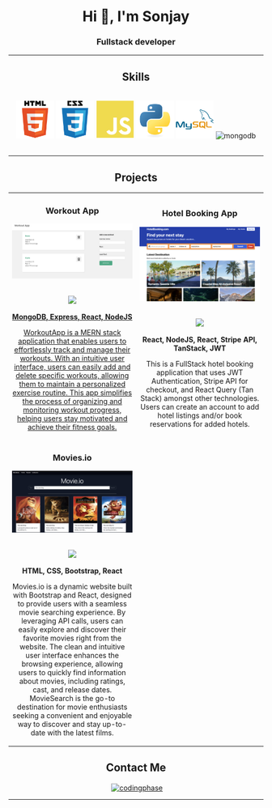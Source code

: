 <h1 align="center">Hi 👋, I'm Sonjay</h1>
<h3 align="center">Fullstack developer</h3>
<hr>
<h2 align="center">Skills</h2>
<div align="center">
   <br>
   <div align="center" >  
      <img src="https://raw.githubusercontent.com/devicons/devicon/master/icons/html5/html5-original-wordmark.svg" alt="html5" width="75" height="75"/> 
      <img src="https://raw.githubusercontent.com/devicons/devicon/master/icons/css3/css3-original-wordmark.svg" alt="css3" width="75" height="75"/>
      <img src="https://raw.githubusercontent.com/devicons/devicon/1119b9f84c0290e0f0b38982099a2bd027a48bf1/icons/javascript/javascript-plain.svg" alt="css3" width="75" height="75"/>
      <img src ="https://github.com/devicons/devicon/blob/master/icons/python/python-original.svg" alt="python" width="75" height="75>
      <img src="https://www.vectorlogo.zone/logos/git-scm/git-scm-icon.svg" alt="git" width="75" height="75"/> 
      <img src="https://raw.githubusercontent.com/devicons/devicon/master/icons/mysql/mysql-original-wordmark.svg" alt="mysql" width="75" height="75"/> 
      <img src="https://github.com/get-icon/geticon/blob/master/icons/mongodb.svg" alt="mongodb" width="75" height="75"/> 
   </div>
</div>
<br>
<hr>
<h2 align="center">Projects</h2>
<div align="center">
   <table>
      <tr>
         <td width="50%">
            <h3 align="center">Workout App</h3>
            <div align="center">
               <a href='https://github.com/SonjayLake/Gym-App' target="_blank">
               <img src="https://github.com/SonjayLake/Gym-App/blob/main/assets/workout.png" alt="project 1" height="100%" />
               </a>
               <br>
               <br>
               <p>
                  <a href="https://github.com/SonjayLake/Gym-App" target="_blank">
                     <img src="https://img.shields.io/badge/Repo-lightgrey?style=for-the-badge&logo=github"/>
               </p>
               <p><strong>MongoDB, Express, React, NodeJS</strong></p>
               <p>
               WorkoutApp is a MERN stack application that enables users to effortlessly track and manage their workouts. With an intuitive user interface, users can easily add and delete specific workouts, allowing them to maintain a personalized exercise routine. This app simplifies the process of organizing and monitoring workout progress, helping users stay motivated and achieve their fitness goals.
               </p>
		  </div>	
         <td width="50%">
            <h3 align="center">Hotel Booking App</h3>
            <div align="center" >
               <a href='https://hotel-booking-2v1t.onrender.com/' target="_blank">
               <img src="https://github.com/SonjayLake/Hotel-Booking/blob/main/images/hotel_booking_cover.png" alt="hotel-booking-project" height="100%" />
               </a>
               <br>
               <br>
               <p>
                  <a href="https://github.com/SonjayLake/Hotel-Booking" target="_blank">
                  <img src="https://img.shields.io/badge/Repo-lightgrey?style=for-the-badge&logo=github"/>
                  </a>  
               </p>
               <p><strong>React, NodeJS, React, Stripe API, TanStack, JWT</strong></p>
               <p>This is a FullStack hotel booking application that uses JWT Authentication, Stripe API for checkout, and React Query (Tan Stack) amongst other technologies.
                  Users can create an account to add hotel listings and/or book reservations for added hotels.
            </div>
	 </td> 
      </tr>
  	<tr>
	   </td>
         <td width="50%">
         <h3 align="center">Movies.io</h3>
         <div align="center" >  
	         <a href='https://github.com/SonjayLake/Movie.io' target="_blank">
	         <img src="https://github.com/SonjayLake/Movie.io/blob/main/images/movie-demo.png" alt="movie-project" height="100%" />
	         <br>
	         <br>
	         <p>
	         <a href="https://github.com/SonjayLake/Movie.io" target="_blank">
	         <img src="https://img.shields.io/badge/Repo-lightgrey?style=for-the-badge&logo=github"/>
	         </a>  
	         </p>
	         <p><strong>HTML, CSS, Bootstrap, React</strong></p>
	         <p>Movies.io is a dynamic website built with Bootstrap and React, designed to provide users with a seamless movie searching experience. By leveraging API calls, users can easily explore and 			discover their favorite movies right from the website. 
			 The clean and intuitive user interface enhances the browsing experience, allowing users to quickly find information about movies, 
			 including ratings, cast, and release dates. MovieSearch is the go-to destination for movie enthusiasts seeking a convenient and enjoyable way to discover and stay up-to-date with the latest films.</p>
         </div>
 		</td>
  	</tr>
   </table>
</div>
<h2 align="center">Contact Me</h2>
<p align="center">
   &nbsp&nbsp&nbsp
   <a href="https://www.linkedin.com/in/sonjaylake/" target="blank"><img align="center" src="https://raw.githubusercontent.com/rahuldkjain/github-profile-readme-generator/master/src/images/icons/Social/linked-in-alt.svg" alt="codingphase" height="30" width="40" /></a>&nbsp&nbsp&nbsp
</p>
<hr>
<!-- STATS -->
<!--
   <div align="center" margin="100px 0 0 0">
   
     <h2 align="center">Stats</h2>
     <h6 style="color:red">These stats are only for public repos it does not show private stats on projects for previous employers and clients.</h6>
   	
     <p><img align="center" src="https://github-readme-stats.vercel.app/api/top-langs?username=SonjayLake&show_icons=true&locale=en&layout=compact" alt="sonjayLakeStats" /></p>
   	
     <p>&nbsp;<img align="center" src="https://github-readme-stats.vercel.app/api?username=SonjayLake&show_icons=true&locale=en" alt="sonjayLakeStats" /></p>
   	
     <p><img align="center" src="https://github-readme-streak-stats.herokuapp.com/?user=SonjayLake&" alt="sonjayLakeStats" /></p>
   	</div>
   --->
